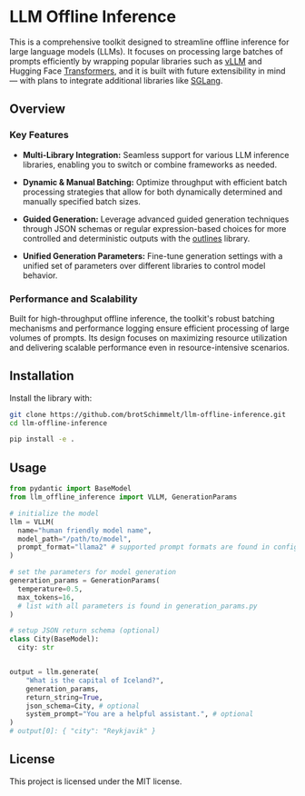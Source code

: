 # LLM Offline Inference

This is a comprehensive toolkit designed to streamline offline inference for large language models (LLMs). It focuses on processing large batches of prompts efficiently by wrapping popular libraries such as [vLLM](https://github.com/vllm-project/vllm) and Hugging Face [Transformers](https://github.com/huggingface/transformers), and it is built with future extensibility in mind — with plans to integrate additional libraries like [SGLang](https://github.com/sgl-project/sglang).

## Overview

### Key Features

- **Multi-Library Integration:** Seamless support for various LLM inference libraries, enabling you to switch or combine frameworks as needed.

- **Dynamic & Manual Batching:** Optimize throughput with efficient batch processing strategies that allow for both dynamically determined and manually specified batch sizes.

- **Guided Generation:** Leverage advanced guided generation techniques through JSON schemas or regular expression-based choices for more controlled and deterministic outputs with the [outlines](https://github.com/dottxt-ai/outlines) library.

- **Unified Generation Parameters:** Fine-tune generation settings with a unified set of parameters over different libraries to control model behavior.

### Performance and Scalability

Built for high-throughput offline inference, the toolkit's robust batching mechanisms and performance logging ensure efficient processing of large volumes of prompts. Its design focuses on maximizing resource utilization and delivering scalable performance even in resource-intensive scenarios.

## Installation

Install the library with:

```bash
git clone https://github.com/brotSchimmelt/llm-offline-inference.git
cd llm-offline-inference

pip install -e .
```

## Usage

```python
from pydantic import BaseModel
from llm_offline_inference import VLLM, GenerationParams

# initialize the model
llm = VLLM(
  name="human friendly model name",
  model_path="/path/to/model",
  prompt_format="llama2" # supported prompt formats are found in config/prompt_formats.py
)

# set the parameters for model generation
generation_params = GenerationParams(
  temperature=0.5,
  max_tokens=16,
  # list with all parameters is found in generation_params.py
)

# setup JSON return schema (optional)
class City(BaseModel):
  city: str


output = llm.generate(
    "What is the capital of Iceland?",
    generation_params,
    return_string=True,
    json_schema=City, # optional
    system_prompt="You are a helpful assistant.", # optional
)
# output[0]: { "city": "Reykjavik" }
```

## License

This project is licensed under the MIT license.

